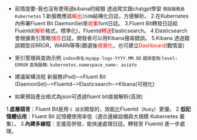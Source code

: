 - 前情提要-我也沒有使用過kibana的經驗
透過爬文跟chatgpt學習
`預設服務是Kubernetes`
1.新服務應該<font color=red>輸出</font>`JSON`結構化日誌，方便解析。
2.在Kubernetes內佈署Fluent Bit DaemonSet來<font color=red>收集</font>font日誌。
3.Fluent Bit轉發日誌給Fluentd(<font color=red>解析</font>格式，標準化)，Fluentd<font color=red>轉送</font>Elasticsearch。
4.Elasticsearch會根據索引策略<font color=red>儲存</font>日誌，開發者可以用Kibana搜尋錯誤。
5.Kibana 透過錯誤類型(ERROR，WARN等等)篩選後<font color=red>視覺化</font>，也可建立<font color=red>Dashboard</font>(戰情室)

- 索引管理與查詢示例
`index命名`:`myapp-logs-YYYY.MM.DD`
`錯誤查詢`:`level: ERROR`
`查詢服務`: `kubernetes.namespace_name: asiaYo`

- 建議架構流程
新服務(Pod)─>Fluent Bit (DaemonSet)─>Fluentd─>Elasticsearch─>Kibana(可視化)
- 如果預設產出格式為json可透過fluent bit直接解析(高效)

1.**底層語言**：Fluent Bit是用 `C 語言`開發的，效能比Fluentd（`Ruby`）更優。
2.**低記憶體佔用**：Fluent Bit 記憶體使用率低（適合邊緣設備與大規模 Kubernetes 叢集）。
3.**內建多線程**：支援高併發，能快速處理日誌。轉發至 Fluentd 進一步處理。
